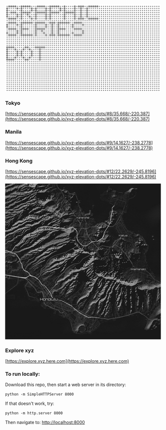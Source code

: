 ![GRAPHIC SERIES](https://raw.githubusercontent.com/sensescape/xyz-elevation-dots/master/images/dots-title5.png)

### Tokyo
[https://sensescape.github.io/xyz-elevation-dots/#8/35.668/-220.387](https://sensescape.github.io/xyz-elevation-dots/#8/35.668/-220.387)

### Manila
[https://sensescape.github.io/xyz-elevation-dots/#9/14.1627/-238.2778](https://sensescape.github.io/xyz-elevation-dots/#9/14.1627/-238.2778)

### Hong Kong
[https://sensescape.github.io/xyz-elevation-dots/#12/22.2629/-245.8196](https://sensescape.github.io/xyz-elevation-dots/#12/22.2629/-245.8196)

![DOTS](https://raw.githubusercontent.com/sensescape/xyz-elevation-dots/master/images/xyz-elevation-dots-map1.jpg)

### Explore xyz

[https://explore.xyz.here.com](https://explore.xyz.here.com)

### To run locally:

Download this repo, then start a web server in its directory:

    python -m SimpleHTTPServer 8000
    
If that doesn't work, try:

    python -m http.server 8000
    
Then navigate to: [http://localhost:8000](http://localhost:8000)
